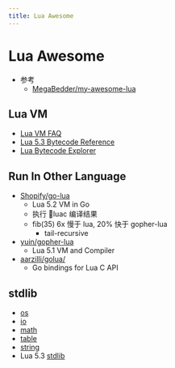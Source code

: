```yaml
---
title: Lua Awesome
---
```


# Lua Awesome

- 参考
  - [MegaBedder/my-awesome-lua](https://github.com/MegaBedder/my-awesome-lua)

## Lua VM

- [Lua VM FAQ](https://gist.github.com/zeux/bb646a63c02ff2828117092036d2d174)
- [Lua 5.3 Bytecode Reference](https://the-ravi-programming-language.readthedocs.io/en/latest/lua_bytecode_reference.html)
- [Lua Bytecode Explorer](https://www.luac.nl/)

## Run In Other Language

- [Shopify/go-lua](https://github.com/Shopify/go-lua)
  - Lua 5.2 VM in Go
  - 执行 luac 编译结果
  - fib(35) 6x 慢于 lua, 20% 快于 gopher-lua
    - tail-recursive
- [yuin/gopher-lua](https://github.com/yuin/gopher-lua)
  - Lua 5.1 VM and Compiler
- [aarzilli/golua/](https://github.com/aarzilli/golua/)
  - Go bindings for Lua C API

## stdlib

- [os](http://lua-users.org/wiki/OsLibraryTutorial)
- [io](http://lua-users.org/wiki/IoLibraryTutorial)
- [math](http://lua-users.org/wiki/MathLibraryTutorial)
- [table](http://lua-users.org/wiki/TableLibraryTutorial)
- [string](http://lua-users.org/wiki/StringLibraryTutorial)
- Lua 5.3 [stdlib](https://www.lua.org/manual/5.3/manual.html#6)
